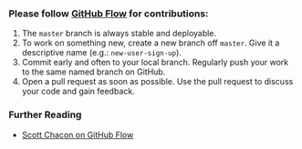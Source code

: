 ### Please follow [GitHub Flow][gh-flow] for contributions:

[gh-flow]: https://guides.github.com/introduction/flow/index.html

1. The `master` branch is always stable and deployable.
1. To work on something new, create a new branch off `master`. Give it a descriptive name (e.g.: `new-user-sign-up`).
1. Commit early and often to your local branch. Regularly push your work to the same named branch on GitHub.
1. Open a pull request as soon as possible. Use the pull request to discuss your code and gain feedback.

### Further Reading
- [Scott Chacon on GitHub Flow][scott]

[scott]: http://scottchacon.com/2011/08/31/github-flow.html
